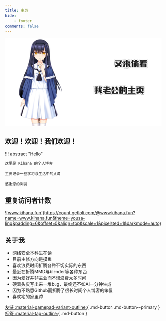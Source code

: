 ```yaml
---
title: 主页
hide:
    - footer
comments: false
---
```

![alt text](3E634C1DF482FC0E7E720422D76FE6F.png)

## 欢迎！欢迎！我们欢迎！

!!! abstract "Hello"

    这里是 Kihana 的个人博客

    主要记录一些学习与生活中的点滴

    感谢您的浏览

## 重复访问者计数
![www.kihana.fun](https://count.getloli.com/@www.kihana.fun?name=www.kihana.fun&theme=yousa-ling&padding=6&offset=0&align=top&scale=1&pixelated=1&darkmode=auto)
## 关于我
- 网络安全本科生在读
- 目前主修方向是摸鱼
- 喜欢浪费时间折腾各种不切实际的东西
- 最近在折腾MMD与blender等各种东西
- 因为爱好并非主业而不想浪费太多时间
- 硬着头皮写出来一堆bug，最终还不如AI一分钟生成
- 因为不熟悉Github而折腾了很长时间个人博客的笨蛋
- 喜欢宅的家里蹲

[友链 :material-gamepad-variant-outline:](aboutme.md){ .md-button .md-button--primary }                     [标签 :material-tag-outline:](tags.md){ .md-button }





